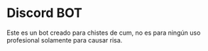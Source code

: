 # Discord BOT

Este es un bot creado para chistes de cum, no es para ningún uso profesional solamente para causar risa.

